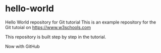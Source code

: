 # hello-world
Hello World repository for Git tutorial
This is an example repository for the Git tutoial on https://www.w3schools.com

This repository is built step by step in the tutorial.

Now with GitHub
